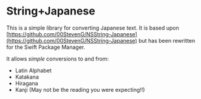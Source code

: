 # String+Japanese  

This is a simple library for converting Japanese text. It is based upon [https://github.com/00StevenG/NSString-Japanese](https://github.com/00StevenG/NSString-Japanese) but has been rewritten for the Swift Package Manager.  

It allows _simple_ conversions to and from:  

- Latin Alphabet
- Katakana
- Hiragana
- Kanji (May not be the reading you were expecting!!)
